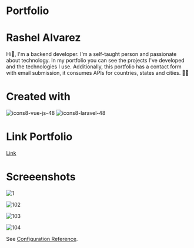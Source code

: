 
<h1> Portfolio </h1>

<h1>Rashel Alvarez</h1>

<p>Hi👋, I'm a backend developer. I'm a self-taught person and passionate about technology. In my portfolio you can see the projects I've developed and the technologies I use. Additionally, this portfolio has a contact form with email submission, it consumes APIs for countries, states and cities. 👩‍💻</p>

<h1>Created with</h1>


![icons8-vue-js-48](https://github.com/RashelAlvarez/portafolio/assets/49957146/b4e22e69-c4f9-499d-a3b9-4931e56012fa)
![icons8-laravel-48](https://github.com/RashelAlvarez/portafolio/assets/49957146/467c1719-719b-4f5d-a874-fdb924554715)

<h1>Link Portfolio</h1>
<a href="https://portafolio-rashelalvarez.vercel.app/" target="_blank" >Link</a>

<h1>Screeenshots</h1>


![1](https://github.com/RashelAlvarez/portafolio/assets/49957146/bc692271-0a78-4a95-a809-8fe72c761bf3)

![102](https://github.com/RashelAlvarez/portafolio/assets/49957146/70000fac-6b2b-4ce6-9393-510a436dcf02)

![103](https://github.com/RashelAlvarez/portafolio/assets/49957146/8a520bd9-b3af-402a-8688-072cc7475410)

![104](https://github.com/RashelAlvarez/portafolio/assets/49957146/d154c1d9-2f6e-4374-992b-01e5ae0a5c9c)

See [Configuration Reference](https://cli.vuejs.org/config/).
